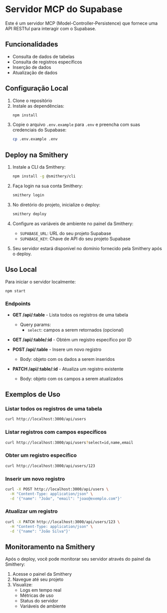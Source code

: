 # Servidor MCP do Supabase

Este é um servidor MCP (Model-Controller-Persistence) que fornece uma API RESTful para interagir com o Supabase.

## Funcionalidades

- Consulta de dados de tabelas
- Consulta de registros específicos
- Inserção de dados
- Atualização de dados

## Configuração Local

1. Clone o repositório
2. Instale as dependências:
   ```bash
   npm install
   ```
3. Copie o arquivo `.env.example` para `.env` e preencha com suas credenciais do Supabase:
   ```bash
   cp .env.example .env
   ```

## Deploy na Smithery

1. Instale a CLI da Smithery:
   ```bash
   npm install -g @smithery/cli
   ```

2. Faça login na sua conta Smithery:
   ```bash
   smithery login
   ```

3. No diretório do projeto, inicialize o deploy:
   ```bash
   smithery deploy
   ```

4. Configure as variáveis de ambiente no painel da Smithery:
   - `SUPABASE_URL`: URL do seu projeto Supabase
   - `SUPABASE_KEY`: Chave de API do seu projeto Supabase

5. Seu servidor estará disponível no domínio fornecido pela Smithery após o deploy.

## Uso Local

Para iniciar o servidor localmente:
```bash
npm start
```

### Endpoints

- **GET /api/:table** - Lista todos os registros de uma tabela
  - Query params:
    - `select`: campos a serem retornados (opcional)

- **GET /api/:table/:id** - Obtém um registro específico por ID

- **POST /api/:table** - Insere um novo registro
  - Body: objeto com os dados a serem inseridos

- **PATCH /api/:table/:id** - Atualiza um registro existente
  - Body: objeto com os campos a serem atualizados

## Exemplos de Uso

### Listar todos os registros de uma tabela
```bash
curl http://localhost:3000/api/users
```

### Listar registros com campos específicos
```bash
curl http://localhost:3000/api/users?select=id,name,email
```

### Obter um registro específico
```bash
curl http://localhost:3000/api/users/123
```

### Inserir um novo registro
```bash
curl -X POST http://localhost:3000/api/users \
  -H "Content-Type: application/json" \
  -d '{"name": "João", "email": "joao@exemplo.com"}'
```

### Atualizar um registro
```bash
curl -X PATCH http://localhost:3000/api/users/123 \
  -H "Content-Type: application/json" \
  -d '{"name": "João Silva"}'
```

## Monitoramento na Smithery

Após o deploy, você pode monitorar seu servidor através do painel da Smithery:

1. Acesse o painel da Smithery
2. Navegue até seu projeto
3. Visualize:
   - Logs em tempo real
   - Métricas de uso
   - Status do servidor
   - Variáveis de ambiente